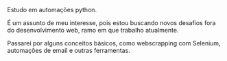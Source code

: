 Estudo em automações python.

É um assunto de meu interesse, pois estou buscando novos desafios fora do desenvolvimento web, ramo em que trabalho atualmente.

Passarei por alguns conceitos básicos, como webscrapping com Selenium, automações de email e outras ferramentas.


